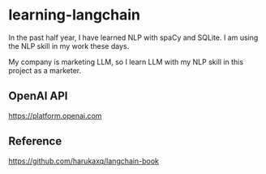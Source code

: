 # learning-langchain

In the past half year, I have learned NLP with spaCy and SQLite. I am using the NLP skill in my work these days.

My company is marketing LLM, so I learn LLM with my NLP skill in this project as a marketer.

## OpenAI API

https://platform.openai.com

## Reference

https://github.com/harukaxq/langchain-book

